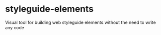 styleguide-elements
===================

Visual tool for building web styleguide elements without the need to write any code